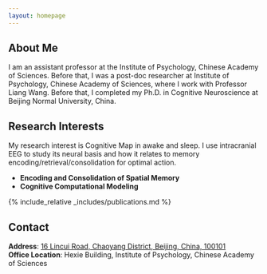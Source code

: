 ```yaml
---
layout: homepage
---
```


## About Me

I am an assistant professor at the Institute of Psychology, Chinese Academy of Sciences. Before that, I was a post-doc researcher at Institute of Psychology, Chinese Academy of Sciences, where I work with Professor Liang Wang. Before that, I completed my Ph.D. in Cognitive Neuroscience at Beijing Normal University, China. 

## Research Interests

My research interest is Cognitive Map in awake and sleep. I use intracranial EEG to study its neural basis and how it relates to memory encoding/retrieval/consolidation for optimal action.

- **Encoding and Consolidation of Spatial Memory**
- **Cognitive Computational Modeling**

{% include_relative _includes/publications.md %}

## Contact

**Address**: [16 Lincui Road, Chaoyang District, Beijing, China, 100101](https://www.google.com/maps/place/Institute+of+Psychology+Cas/@40.0046291,116.3732612,17z/data=!4m14!1m7!3m6!1s0x35f054f81da40f67:0xb93dec1d204334a6!2z5Lit5Zu956eR5a2m6Zmi5b-D55CG56CU56m25omA!8m2!3d40.0020034!4d116.3731217!16s%2Fg%2F11fy_qfk5t!3m5!1s0x35f054f93a7e705d:0x8d57d71071cee2e4!8m2!3d40.0052991!4d116.376026!16s%2Fg%2F1wcxb7r_?hl=en&entry=ttu&g_ep=EgoyMDI0MDkxMS4wIKXMDSoASAFQAw%3D%3D)
<br />
**Office Location**: Hexie Building, Institute of Psychology, Chinese Academy of Sciences
